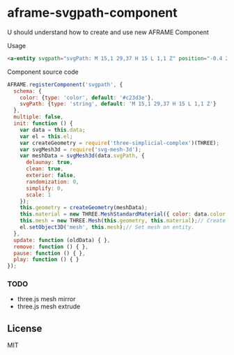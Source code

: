 # aframe-svgpath-component

U should understand how to create and use new AFRAME Component

Usage
```html
<a-entity svgpath="svgPath: M 15,1 29,37 H 15 L 1,1 Z" position="-0.4 2.5 -3" rotation="0 180 0"></a-entity>
```

Component source code
```js
AFRAME.registerComponent('svgpath', {
  schema: {
    color: {type: 'color', default: '#c23d3e'},
    svgPath: {type: 'string', default: 'M 15,1 29,37 H 15 L 1,1 Z'}
  },
  multiple: false,
  init: function () {
    var data = this.data;
    var el = this.el;
    var createGeometry = require('three-simplicial-complex')(THREE);
    var svgMesh3d = require('svg-mesh-3d');
    var meshData = svgMesh3d(data.svgPath, {
      delaunay: true,
      clean: true,
      exterior: false,
      randomization: 0,
      simplify: 0,
      scale: 1
    });
    this.geometry = createGeometry(meshData);
    this.material = new THREE.MeshStandardMaterial({ color: data.color });// Create material.
    this.mesh = new THREE.Mesh(this.geometry, this.material);// Create mesh.
    el.setObject3D('mesh', this.mesh);// Set mesh on entity.
  },
  update: function (oldData) { },
  remove: function () { },
  pause: function () { },
  play: function () { }
});
```

### TODO
- three.js mesh mirror
- three.js mesh extrude

### 


## License
MIT
